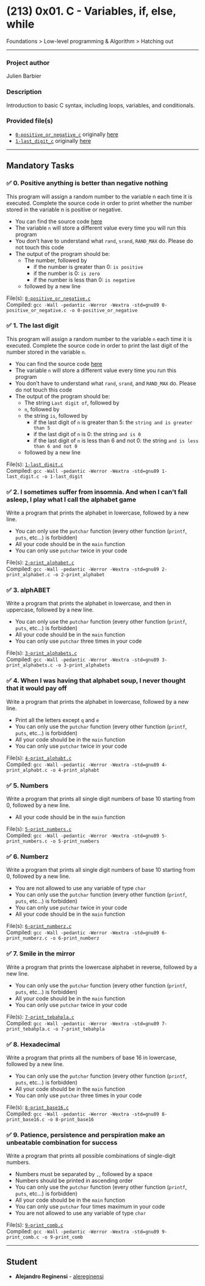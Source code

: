 # (213) 0x01. C - Variables, if, else, while
Foundations > Low-level programming & Algorithm > Hatching out

---

### Project author
Julien Barbier

### Description
Introduction to basic C syntax, including loops, variables, and conditionals.

### Provided file(s)
* [`0-positive_or_negative_c`](./0-positive_or_negative_c) originally [here](./https://github.com/holbertonschool/0x01.c/blob/master/0-positive_or_negative_c)
* [`1-last_digit_c`](./1-last_digit_c) originally [here](https://github.com/holbertonschool/0x01.c/blob/master/1-last_digit_c)

---

## Mandatory Tasks

### :white_check_mark: 0. Positive anything is better than negative nothing
This program will assign a random number to the variable n each time it is executed. Complete the source code in order to print whether the number stored in the variable n is positive or negative.

* You can find the source code [here](https://github.com/holbertonschool/0x01.c/blob/master/0-positive_or_negative_c)
* The variable `n` will store a different value every time you will run this program
* You don’t have to understand what `rand`, `srand`, `RAND_MAX` do. Please do not touch this code
* The output of the program should be:
    * The number, followed by
        * if the number is greater than 0: `is positive`
        * if the number is 0: `is zero`
        * if the number is less than 0: `is negative`
    * followed by a new line

File(s): [`0-positive_or_negative.c`](./0-positive_or_negative.c)\
Compiled: `gcc -Wall -pedantic -Werror -Wextra -std=gnu89 0-positive_or_negative.c -o 0-positive_or_negative`

### :white_check_mark: 1. The last digit
This program will assign a random number to the variable `n` each time it is executed. Complete the source code in order to print the last digit of the number stored in the variable `n`.

* You can find the source code [here](https://github.com/holbertonschool/0x01.c/blob/master/1-last_digit_c)
* The variable `n` will store a different value every time you run this program
* You don’t have to understand what `rand`, `srand`, and `RAND_MAX` do. Please do not touch this code
* The output of the program should be:
    * The string `Last digit of`, followed by
    * `n`, followed by
    * the string `is`, followed by
        * if the last digit of `n` is greater than 5: the `string and is greater than 5`
        * if the last digit of `n` is 0: the string `and is 0`
        * if the last digit of `n` is less than 6 and not 0: the string `and is less than 6 and not 0`
    * followed by a new line

File(s): [`1-last_digit.c`](./1-last_digit.c)\
Compiled: `gcc -Wall -pedantic -Werror -Wextra -std=gnu89 1-last_digit.c -o 1-last_digit`

### :white_check_mark: 2. I sometimes suffer from insomnia. And when I can't fall asleep, I play what I call the alphabet game
Write a program that prints the alphabet in lowercase, followed by a new line.

* You can only use the `putchar` function (every other function (`printf`, `puts`, etc…) is forbidden)
* All your code should be in the `main` function
* You can only use `putchar` twice in your code

File(s): [`2-print_alphabet.c`](./2-print_alphabet.c)\
Compiled: `gcc -Wall -pedantic -Werror -Wextra -std=gnu89 2-print_alphabet.c -o 2-print_alphabet`

### :white_check_mark: 3. alphABET
Write a program that prints the alphabet in lowercase, and then in uppercase, followed by a new line.

* You can only use the `putchar` function (every other function (`printf`, `puts`, etc…) is forbidden)
* All your code should be in the `main` function
* You can only use `putchar` three times in your code

File(s): [`3-print_alphabets.c`](./3-print_alphabets.c)\
Compiled: `gcc -Wall -pedantic -Werror -Wextra -std=gnu89 3-print_alphabets.c -o 3-print_alphabets`

### :white_check_mark: 4. When I was having that alphabet soup, I never thought that it would pay off
Write a program that prints the alphabet in lowercase, followed by a new line.

* Print all the letters except `q` and `e`
* You can only use the `putchar` function (every other function (`printf`, `puts`, etc…) is forbidden)
* All your code should be in the `main` function
* You can only use `putchar` twice in your code

File(s): [`4-print_alphabt.c`](./4-print_alphabt.c)\
Compiled: `gcc -Wall -pedantic -Werror -Wextra -std=gnu89 4-print_alphabt.c -o 4-print_alphabt`

### :white_check_mark: 5. Numbers
Write a program that prints all single digit numbers of base 10 starting from 0, followed by a new line.

* All your code should be in the `main` function

File(s): [`5-print_numbers.c`](./5-print_numbers.c)\
Compiled: `gcc -Wall -pedantic -Werror -Wextra -std=gnu89 5-print_numbers.c -o 5-print_numbers`

### :white_check_mark: 6. Numberz
Write a program that prints all single digit numbers of base 10 starting from 0, followed by a new line.

* You are not allowed to use any variable of type `char`
* You can only use the `putchar` function (every other function (`printf`, `puts`, etc…) is forbidden)
* You can only use `putchar` twice in your code
* All your code should be in the `main` function

File(s): [`6-print_numberz.c`](./6-print_numberz.c)\
Compiled: `gcc -Wall -pedantic -Werror -Wextra -std=gnu89 6-print_numberz.c -o 6-print_numberz`

### :white_check_mark: 7. Smile in the mirror
Write a program that prints the lowercase alphabet in reverse, followed by a new line.

* You can only use the `putchar` function (every other function (`printf`, `puts`, etc…) is forbidden)
* All your code should be in the `main` function
* You can only use `putchar` twice in your code

File(s): [`7-print_tebahpla.c`](./7-print_tebahpla.c)\
Compiled: `gcc -Wall -pedantic -Werror -Wextra -std=gnu89 7-print_tebahpla.c -o 7-print_tebahpla`

### :white_check_mark: 8. Hexadecimal
Write a program that prints all the numbers of base 16 in lowercase, followed by a new line.

* You can only use the `putchar` function (every other function (`printf`, `puts`, etc…) is forbidden)
* All your code should be in the `main` function
* You can only use `putchar` three times in your code

File(s): [`8-print_base16.c`](./8-print_base16.c)\
Compiled: `gcc -Wall -pedantic -Werror -Wextra -std=gnu89 8-print_base16.c -o 8-print_base16`

### :white_check_mark: 9. Patience, persistence and perspiration make an unbeatable combination for success
Write a program that prints all possible combinations of single-digit numbers.

* Numbers must be separated by `,`, followed by a space
* Numbers should be printed in ascending order
* You can only use the `putchar` function (every other function (`printf`, `puts`, etc…) is forbidden)
* All your code should be in the `main` function
* You can only use `putchar` four times maximum in your code
* You are not allowed to use any variable of type `char`

File(s): [`9-print_comb.c`](./9-print_comb.c)\
Compiled: `gcc -Wall -pedantic -Werror -Wextra -std=gnu89 9-print_comb.c -o 9-print_comb`

---

## Student
* **Alejandro Reginensi** - [alereginensi](github.com/alereginensi)

